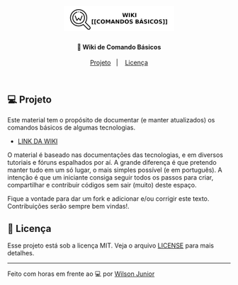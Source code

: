 <h1 align="center">
    <a href="https://github.com/wilsonjuniordev/wiki/wiki" target="_blank">
      <img alt="Logo Wiki" title="#logo wiki" src=".github/wiki-logo.png" width="250px" />
    </a>
</h1>

<h4 align="center">
  🚀 Wiki de Comando Básicos
</h4>

<p align="center">
  <a href="#-projeto">Projeto</a>&nbsp;&nbsp;&nbsp;|&nbsp;&nbsp;&nbsp;
  <a href="#memo-licença">Licença</a>
</p>
<br>

## 💻 Projeto

Este material tem o propósito de documentar (e manter atualizados) os comandos básicos de algumas tecnologias.

- [LINK DA WIKI](https://github.com/wilsonjuniordev/wiki/wiki)

O material é baseado nas documentações das tecnologias, e em diversos tutoriais e fóruns espalhados por aí. A grande diferença é que pretendo manter tudo em um só lugar, o mais simples possível (e em português). A intenção é que um iniciante consiga seguir todos os passos para criar, compartilhar e contribuir códigos sem sair (muito) deste espaço.

Fique a vontade para dar um fork e adicionar e/ou corrigir este texto. Contribuições serão sempre bem vindas!.

<!--- ## 🎨 Layout --->

<!--- Você pode encontrar o layout nesse link: --->

## :memo: Licença

Esse projeto está sob a licença MIT. Veja o arquivo [LICENSE](LICENSE.md) para mais detalhes.

---

Feito com horas em frente ao :computer: por [Wilson Junior](http://wilsonjunior.net/)